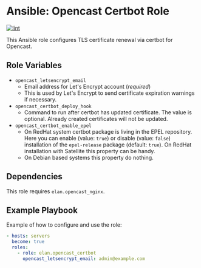 Ansible: Opencast Certbot Role
==============================

[![lint](https://github.com/elan-ev/opencast_certbot/actions/workflows/lint.yml/badge.svg)](https://github.com/elan-ev/opencast_certbot/actions/workflows/lint.yml)

This Ansible role configures TLS certificate renewal via certbot for Opencast.

Role Variables
--------------

- `opencast_letsencrypt_email`
  - Email address for Let's Encrypt account (_required_)
  - This is used by Let's Encrypt to send certificate expiration warnings if necessary.
- `opencast_certbot_deploy_hook`
  - Command to run after certbot has updated certificate. The value is optional.
    Already created certificates will not be updated.
- `opencast_certbot_enable_epel`
  - On RedHat system certbot package is living in the EPEL repository. Here you can enable (value: `true`)
    or disable (value: `false`) installation of the `epel-release` package (default: `true`).
    On RedHat installation with Satellite this property can be handy.
  - On Debian based systems this property do nothing.

Dependencies
------------

This role requires `elan.opencast_nginx`.


Example Playbook
----------------

Example of how to configure and use the role:

```yaml
- hosts: servers
  become: true
  roles:
    - role: elan.opencast_certbot
      opencast_letsencrypt_email: admin@example.com
```

